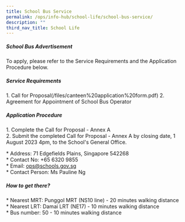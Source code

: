 ```yaml
---
title: School Bus Service
permalink: /ops/info-hub/school-life/school-bus-service/
description: ""
third_nav_title: School Life
---
```

##### **School Bus Advertisement**

To apply, please refer to the Service Requirements and the Application Procedure below.

##### **Service Requirements**<br>
1\. Call for Proposal(/files/canteen%20application%20form.pdf)
2\. Agreement for Appointment of School Bus Operator

##### **Application Procedure**<br>
1\. Complete the Call for Proposal - Annex A<br>
2\. Submit the completed Call for Proposal - Annex A by closing date, 1 August 2023 4pm, to the School's General Office.

\* Address: 71 Edgefields Plains, Singapore 542268<br>
\* Contact No: +65 6320 9855<br>
\* Email: [ops@schools.gov.sg](mailto:ops@schools.gov.sg)<br>
\* Contact Person: Ms Pauline Ng

##### **How to get there?**<br>
\* Nearest MRT: Punggol MRT (NS10 line) - 20 minutes walking distance<br>
\* Nearest LRT: Damai LRT (NE17) - 10 minutes walking distance<br>
\* Bus number: 50 - 10 minutes walking distance